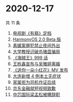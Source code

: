 # 2020-12-17

共 11 条

<!-- BEGIN -->
<!-- 最后更新时间 Thu Dec 17 2020 02:05:07 GMT+0800 (CST) -->
1. [电视剧《有翡》定档](https://www.zhihu.com/search?q=有翡)
1. [HarmonyOS 2.0 Beta 版](https://www.zhihu.com/search?q=鸿蒙os2.0)
1. [素媛案罪犯禁止夜间外出](https://www.zhihu.com/search?q=素媛案)
1. [大学教授识破杀猪盘骗局](https://www.zhihu.com/search?q=杀猪盘)
1. [《海贼王》999 话](https://www.zhihu.com/search?q=海贼王)
1. [王栎鑫宣布与吴雅婷离婚](https://www.zhihu.com/search?q=王栎鑫吴雅婷)
1. [《送你一朵小红花》MV 发布](https://www.zhihu.com/search?q=送你一朵小红花)
1. [大连新增 4 例本土无症状](https://www.zhihu.com/search?q=大连疫情)
1. [家属拒为司机作证后续](https://www.zhihu.com/search?q=救婴儿闯红灯)
1. [京东金融就短视频致歉](https://www.zhihu.com/search?q=京东金融)
1. [中芯国际梁孟松被曝辞职](https://www.zhihu.com/search?q=梁孟松)
<!-- END -->
